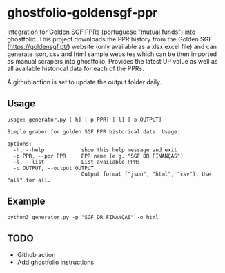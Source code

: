 # ghostfolio-goldensgf-ppr
Integration for Golden SGF PPRs (portuguese "mutual funds") into ghostfolio.
This project downloads the PPR history from the Golden SGF (https://goldensgf.pt/) website (only available as a xlsx excel file) and can generate json, csv and html sample websites which can be then imported as manual scrapers into ghostfolio. Provides the latest UP value as well as all available historical data for each of the PPRs.

A github action is set to update the output folder daily.

## Usage

```
usage: generator.py [-h] [-p PPR] [-l] [-o OUTPUT]

Simple graber for golden SGF PPR historical data. Usage:

options:
  -h, --help            show this help message and exit
  -p PPR, --ppr PPR     PPR name (e.g. "SGF DR FINANÇAS")
  -l, --list            List available PPRs
  -o OUTPUT, --output OUTPUT
                        Output format ("json", "html", "csv"). Use "all" for all.
```

## Example

`python3 generator.py -p "SGF DR FINANÇAS" -o html`

## TODO

- Github action
- Add ghostfolio instructions


